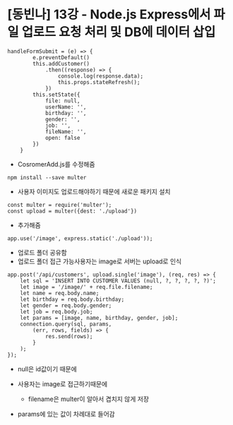 # [동빈나] 13강 - Node.js Express에서 파일 업로드 요청 처리 및 DB에 데이터 삽입

```react
handleFormSubmit = (e) => {
        e.preventDefault()
        this.addCustomer()
            .then((response) => {
                console.log(response.data);
                this.props.stateRefresh();
            })
        this.setState({
            file: null,
            userName: '',
            birthday: '',
            gender: '',
            job: '',
            fileName: '',
            open: false
        })
    }
```

- CosromerAdd.js를 수정해줌

```
npm install --save multer
```

- 사용자 이미지도 업로드해야하기 때문에 새로운 패키지 설치

```react
const multer = require('multer');
const upload = multer({dest: './upload'})
```

- 추가해줌

```react
app.use('/image', express.static('./upload'));
```

- 업로드 폴더 공유함
- 업로드 폴더 접근 가능사용자는 image로 서버는 upload로 인식

```react
app.post('/api/customers', upload.single('image'), (req, res) => {
    let sql = 'INSERT INTO CUSTOMER VALUES (null, ?, ?, ?, ?, ?)';
    let image = '/image/' + req.file.filename;
    let name = req.body.name;
    let birthday = req.body.birthday;
    let gender = req.body.gender;
    let job = req.body.job;
    let params = [image, name, birthday, gender, job];
    connection.query(sql, params, 
        (err, rows, fields) => {
            res.send(rows);
        }
    );
});
```

- null은 id값이기 때문에

- 사용자는 image로 접근하기때문에
  - filename은 multer이 알아서 겹치지 않게 저장
- params에 있는 값이 차례대로 들어감

